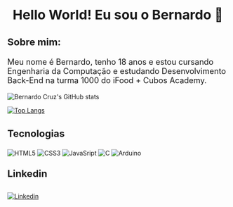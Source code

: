 <h1 style="
        font-size: 30px;
        text-align: center;"
>
    Hello World! Eu sou o Bernardo 👋
</h1>

<h3 style="
        font-size: 22px;
        text-align: left;"
>
    Sobre mim:
</h3>

<p style="font-size: 18px;">Meu nome é Bernardo, tenho 18 anos e estou cursando Engenharia da Computação e estudando Desenvolvimento Back-End na turma 1000 do iFood + Cubos Academy.</p>

![Bernardo Cruz's GitHub stats](https://github-readme-stats.vercel.app/api?username=bernardo-04&show_icons=true&theme=dracula)

[![Top Langs](https://github-readme-stats.vercel.app/api/top-langs/?username=bernardo-04&theme=dracula)](https://github.com/bernardo-04)

<h3 style="font-size: 22px">Tecnologias</h3>

<div style="display: inline_block;">
    <img align="center" alt="HTML5" src="https://img.shields.io/badge/HTML5-E34F26?style=for-the-badge&logo=html5&logoColor=white" />
    <img align="center" alt="CSS3" src="https://img.shields.io/badge/CSS3-1572B6?style=for-the-badge&logo=css3&logoColor=white" />
    <img align="center" alt="JavaSript" src="https://img.shields.io/badge/JavaScript-F7DF1E?style=for-the-badge&logo=javascript&logoColor=black"/>
    <img align="center" alt="C" src="https://img.shields.io/badge/C-00599C?style=for-the-badge&logo=c&logoColor=white"/>
    <img align="center" alt="Arduino" src="https://img.shields.io/badge/Arduino_IDE-00979D?style=for-the-badge&logo=arduino&logoColor=white" />
</div>

<h4 style="font-size: 22px; margin-top: 25px">Linkedin</h4>
<a target="_blank" href="https://www.linkedin.com/in/bernardo-cruz-dev/">
    <img align="center" alt="Linkedin" src="https://img.shields.io/badge/LinkedIn-0077B5?style=for-the-badge&logo=linkedin&logoColor=white"/>
</a>
